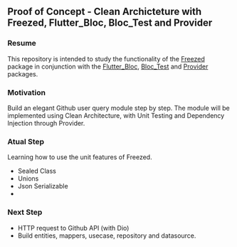 ## Proof of Concept - Clean Archicteture with Freezed, Flutter_Bloc, Bloc_Test and Provider

### Resume
This repository is intended to study the functionality of the [Freezed](https://pub.dev/packages/freezed) package in conjunction with the [Flutter_Bloc](https://pub.dev/packages/flutter_bloc), [Bloc_Test](https://pub.dev/packages/bloc_test) and [Provider](https://pub.dev/packages/provider)  packages.

### Motivation

Build an elegant Github user query module step by step. The module will be implemented using Clean Architecture, with Unit Testing and Dependency Injection through Provider.

### Atual Step
Learning how to use the unit features of Freezed. 
- Sealed Class
- Unions
- Json Serializable 
- 
### Next Step 
- HTTP request to Github API (with Dio)
- Build entities, mappers, usecase, repository and datasource.
